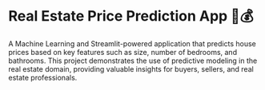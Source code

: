# Real Estate Price Prediction App 🏡💰
A Machine Learning and Streamlit-powered application that predicts house prices based on key features such as size, number of bedrooms, and bathrooms. This project demonstrates the use of predictive modeling in the real estate domain, providing valuable insights for buyers, sellers, and real estate professionals.
